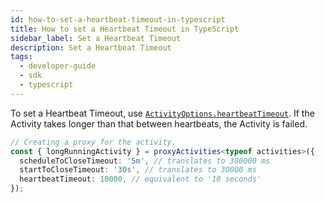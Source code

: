 ```yaml
---
id: how-to-set-a-heartbeat-timeout-in-typescript
title: How to set a Heartbeat Timeout in TypeScript
sidebar_label: Set a Heartbeat Timeout
description: Set a Heartbeat Timeout
tags:
  - developer-guide
  - sdk
  - typescript
---
```


To set a Heartbeat Timeout, use [`ActivityOptions.heartbeatTimeout`](https://typescript.temporal.io/api/interfaces/common.ActivityOptions#heartbeattimeout). If the Activity takes longer than that between heartbeats, the Activity is failed.

```typescript
// Creating a proxy for the activity.
const { longRunningActivity } = proxyActivities<typeof activities>({
  scheduleToCloseTimeout: '5m', // translates to 300000 ms
  startToCloseTimeout: '30s', // translates to 30000 ms
  heartbeatTimeout: 10000, // equivalent to '10 seconds'
});
```
